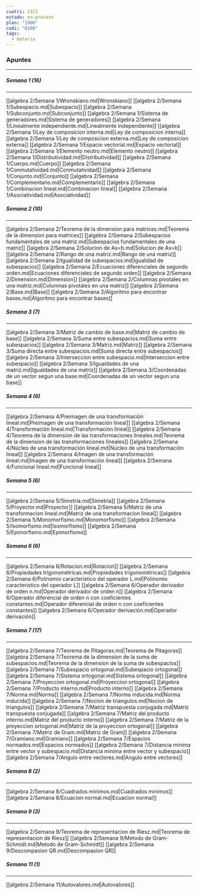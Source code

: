 ```yaml
---
cuatri: 21C2
estado: en-proceso
plan: "1986"
codi: "6108"
tags:
  - materia
---
```

### Apuntes 
---
##### Semana 1 (16)
---
[[algebra 2/Semana 1/Wronskiano.md|Wronskiano]]
[[algebra 2/Semana 1/Subespacio.md|Subespacio]]
[[algebra 2/Semana 1/Subconjunto.md|Subconjunto]]
[[algebra 2/Semana 1/Sistema de generadores.md|Sistema de generadores]]
[[algebra 2/Semana 1/Linealmente independiente.md|Linealmente independiente]]
[[algebra 2/Semana 1/Ley de composicion interna.md|Ley de composicion interna]]
[[algebra 2/Semana 1/Ley de composicion externa.md|Ley de composicion externa]]
[[algebra 2/Semana 1/Espacio vectorial.md|Espacio vectorial]]
[[algebra 2/Semana 1/Elemento neutro.md|Elemento neutro]]
[[algebra 2/Semana 1/Distributividad.md|Distributividad]]
[[algebra 2/Semana 1/Cuerpo.md|Cuerpo]]
[[algebra 2/Semana 1/Conmutatividad.md|Conmutatividad]]
[[algebra 2/Semana 1/Conjunto.md|Conjunto]]
[[algebra 2/Semana 1/Complementario.md|Complementario]]
[[algebra 2/Semana 1/Combinacion lineal.md|Combinacion lineal]]
[[algebra 2/Semana 1/Asociatividad.md|Asociatividad]]
##### Semana 2 (10)
---
[[algebra 2/Semana 2/Teorema de la dimension para matrices.md|Teorema de la dimension para matrices]]
[[algebra 2/Semana 2/Subespacios fundamentales de una matriz.md|Subespacios fundamentales de una matriz]]
[[algebra 2/Semana 2/Solucion de Ax=b.md|Solucion de Ax=b]]
[[algebra 2/Semana 2/Rango de una matriz.md|Rango de una matriz]]
[[algebra 2/Semana 2/Igualidad de subespacios.md|Igualidad de subespacios]]
[[algebra 2/Semana 2/Ecuaciones diferenciales de segundo orden.md|Ecuaciones diferenciales de segundo orden]]
[[algebra 2/Semana 2/Dimension.md|Dimension]]
[[algebra 2/Semana 2/Columnas pivotales en una matriz.md|Columnas pivotales en una matriz]]
[[algebra 2/Semana 2/Base.md|Base]]
[[algebra 2/Semana 2/Algoritmo para encontrar bases.md|Algoritmo para encontrar bases]]
##### Semana 3 (7)
---
[[algebra 2/Semana 3/Matriz de cambio de base.md|Matriz de cambio de base]]
[[algebra 2/Semana 3/Suma entre subespacios.md|Suma entre subespacios]]
[[algebra 2/Semana 3/Matriz.md|Matriz]]
[[algebra 2/Semana 3/Suma directa entre subespacios.md|Suma directa entre subespacios]]
[[algebra 2/Semana 3/Interseccion entre subespacio.md|Interseccion entre subespacio]]
[[algebra 2/Semana 3/Igualdades de una matriz.md|Igualdades de una matriz]]
[[algebra 2/Semana 3/Coordenadas de un vector segun una base.md|Coordenadas de un vector segun una base]]
##### Semana 4 (6)
---
[[algebra 2/Semana 4/Preimagen de una transformación lineal.md|Preimagen de una transformación lineal]]
[[algebra 2/Semana 4/Transformación lineal.md|Transformación lineal]]
[[algebra 2/Semana 4/Teorema de la dimension de las transformaciones lineales.md|Teorema de la dimension de las transformaciones lineales]]
[[algebra 2/Semana 4/Núcleo de una transformación lineal.md|Núcleo de una transformación lineal]]
[[algebra 2/Semana 4/Imagen de una transformación lineal.md|Imagen de una transformación lineal]]
[[algebra 2/Semana 4/Funcional lineal.md|Funcional lineal]]
##### Semana 5 (6)
---
[[algebra 2/Semana 5/Simetria.md|Simetria]]
[[algebra 2/Semana 5/Proyector.md|Proyector]]
[[algebra 2/Semana 5/Matriz de una transformacion lineal.md|Matriz de una transformacion lineal]]
[[algebra 2/Semana 5/Monomorfismo.md|Monomorfismo]]
[[algebra 2/Semana 5/Isomorfismo.md|Isomorfismo]]
[[algebra 2/Semana 5/Epimorfismo.md|Epimorfismo]]
##### Semana 6 (6)
---
[[algebra 2/Semana 6/Rotacion.md|Rotacion]]
[[algebra 2/Semana 6/Propiedades trigonométricas.md|Propiedades trigonométricas]]
[[algebra 2/Semana 6/Polinomio caracteristico del operador L.md|Polinomio caracteristico del operador L]]
[[algebra 2/Semana 6/Operador derivador de orden n.md|Operador derivador de orden n]]
[[algebra 2/Semana 6/Operador diferencial de orden n con coeficientes constantes.md|Operador diferencial de orden n con coeficientes constantes]]
[[algebra 2/Semana 6/Operador derivación.md|Operador derivación]]
##### Semana 7 (17)
---
[[algebra 2/Semana 7/Teorema de Pitagoras.md|Teorema de Pitagoras]]
[[algebra 2/Semana 7/Teorema de la dimension de la suma de subespacios.md|Teorema de la dimension de la suma de subespacios]]
[[algebra 2/Semana 7/Subespacio ortogonal.md|Subespacio ortogonal]]
[[algebra 2/Semana 7/Sistema ortogonal.md|Sistema ortogonal]]
[[algebra 2/Semana 7/Proyeccion ortogonal.md|Proyeccion ortogonal]]
[[algebra 2/Semana 7/Producto interno.md|Producto interno]]
[[algebra 2/Semana 7/Norma.md|Norma]]
[[algebra 2/Semana 7/Norma inducida.md|Norma inducida]]
[[algebra 2/Semana 7/Nocion de triangulos.md|Nocion de triangulos]]
[[algebra 2/Semana 7/Matriz transpuesta conjugada.md|Matriz transpuesta conjugada]]
[[algebra 2/Semana 7/Matriz del producto interno.md|Matriz del producto interno]]
[[algebra 2/Semana 7/Matriz de la proyeccion ortogonal.md|Matriz de la proyeccion ortogonal]]
[[algebra 2/Semana 7/Matriz de Gram.md|Matriz de Gram]]
[[algebra 2/Semana 7/Gramiano.md|Gramiano]]
[[algebra 2/Semana 7/Espacios normados.md|Espacios normados]]
[[algebra 2/Semana 7/Distancia minima entre vector y subespacio.md|Distancia minima entre vector y subespacio]]
[[algebra 2/Semana 7/Angulo entre vectores.md|Angulo entre vectores]]
##### Semana 8 (2)
---
[[algebra 2/Semana 8/Cuadrados minimos.md|Cuadrados minimos]]
[[algebra 2/Semana 8/Ecuacion normal.md|Ecuacion normal]]
##### Semana 9 (3)
---
[[algebra 2/Semana 9/Teorema de representacion de Riesz.md|Teorema de representacion de Riesz]]
[[algebra 2/Semana 9/Metodo de Gram-Schmidt.md|Metodo de Gram-Schmidt]]
[[algebra 2/Semana 9/Descompasion QR.md|Descompasion QR]]
##### Semana 11 (1)
---
[[algebra 2/Semana 11/Autovalores.md|Autovalores]]
